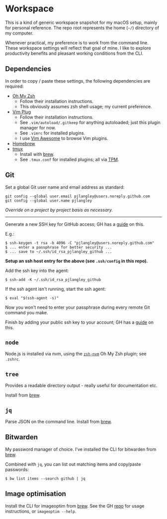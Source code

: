 # Workspace

This is a kind of generic workspace snapshot for my macOS setup, mainly for personal reference.
The repo root represents the home (`~/`) directory of my computer.

Whenever practical, my preference is to work from the command line. These workspace settings
will reflect that goal of mine. I like to explore productivity benefits and pleasant working
conditions from the CLI.

## Dependencies

In order to copy / paste these settings, the following dependencies are required:

- [Oh My Zsh](https://github.com/ohmyzsh/ohmyzsh/)
  - Follow their installation instructions.
  - This obviously assumes zsh shell usage; my current preference.
- [Vim Plug](https://github.com/junegunn/vim-plug)
  - Follow their installation instructions.
  - See `.vim/autoload/.gitkeep` for anything autoloaded; just this plugin manager for now.
  - See `.vimrc` for installed plugins.
  - I use [Vim Awesome](https://vimawesome.com/) to browse Vim plugins.
- [Homebrew](https://brew.sh/)
- [tmux](https://github.com/tmux/tmux)
  - Install with [brew](https://formulae.brew.sh/formula/tmux).
  - See `.tmux.conf` for installed plugins; all via [TPM](https://github.com/tmux-plugins/tpm).

## Git

Set a global Git user name and email address as standard:

```
git config --global user.email pjlangley@users.noreply.github.com
git config --global user.name pjlangley
```

_Override on a project by project basis as necessary._

---

Generate a new SSH key for GitHub access; GH has a [guide](https://help.github.com/en/github/authenticating-to-github/generating-a-new-ssh-key-and-adding-it-to-the-ssh-agent) on this.

E.g.:

```
$ ssh-keygen -t rsa -b 4096 -C "pjlangley@users.noreply.github.com"
$ ... enter a passphrase for better security ...
$ ... save to ~/.ssh/id_rsa_pjlangley_github ...
```

**Setup an ssh host entry for the above (see `.ssh/config` in this repo).**

Add the ssh key into the agent:

```
$ ssh-add -K ~/.ssh/id_rsa_pjlangley_github
```

If the ssh agent isn't running, start the ssh agent:

```
$ eval "$(ssh-agent -s)"
```

Now you won't need to enter your passphrase during every remote Git command you make.

Finish by adding your public ssh key to your account; GH has a [guide](https://help.github.com/en/github/authenticating-to-github/adding-a-new-ssh-key-to-your-github-account) on this.

## `node`

Node.js is installed via nvm, using the [`zsh-nvm`](https://github.com/lukechilds/zsh-nvm)
Oh My Zsh plugin; see `.zshrc`.

## `tree`

Provides a readable directory output - really useful for documentation etc.

Install from [brew](https://formulae.brew.sh/formula/tree).

## `jq`

Parse JSON on the command line.
Install from [brew](https://formulae.brew.sh/formula/jq).

## Bitwarden

My password manager of choice. I've installed the CLI for bitwarden
from [brew](https://formulae.brew.sh/formula/bitwarden-cli).

Combined with `jq`, you can list out matching items and copy/paste passwords:

```
$ bw list items --search github | jq
```

## Image optimisation

Install the CLI for imageoptim from [brew](https://formulae.brew.sh/formula/imageoptim-cli).
See the GH [repo](https://github.com/JamieMason/ImageOptim-CLI) for usage instructions, or
`imageoptim --help`.

